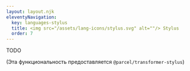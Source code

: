 ```yaml
---
layout: layout.njk
eleventyNavigation:
  key: languages-stylus
  title: <img src="/assets/lang-icons/stylus.svg" alt=""/> Stylus
  order: 7
---
```


TODO

(Эта функциональность предоставляется `@parcel/transformer-stylus`)
